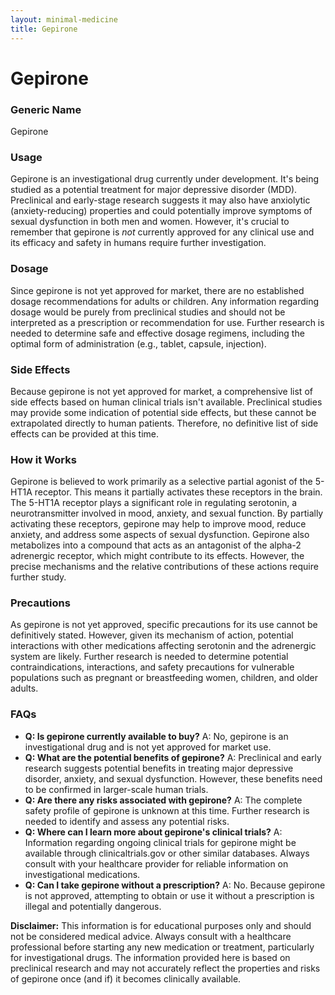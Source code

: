 ```yaml
---
layout: minimal-medicine
title: Gepirone
---
```


# Gepirone
### Generic Name
Gepirone

### Usage

Gepirone is an investigational drug currently under development.  It's being studied as a potential treatment for major depressive disorder (MDD).  Preclinical and early-stage research suggests it may also have anxiolytic (anxiety-reducing) properties and could potentially improve symptoms of sexual dysfunction in both men and women.  However, it's crucial to remember that gepirone is *not* currently approved for any clinical use and its efficacy and safety in humans require further investigation.

### Dosage

Since gepirone is not yet approved for market, there are no established dosage recommendations for adults or children.  Any information regarding dosage would be purely from preclinical studies and should not be interpreted as a prescription or recommendation for use.  Further research is needed to determine safe and effective dosage regimens, including the optimal form of administration (e.g., tablet, capsule, injection).

### Side Effects

Because gepirone is not yet approved for market, a comprehensive list of side effects based on human clinical trials isn't available.  Preclinical studies may provide some indication of potential side effects, but these cannot be extrapolated directly to human patients.  Therefore, no definitive list of side effects can be provided at this time.

### How it Works

Gepirone is believed to work primarily as a selective partial agonist of the 5-HT1A receptor. This means it partially activates these receptors in the brain. The 5-HT1A receptor plays a significant role in regulating serotonin, a neurotransmitter involved in mood, anxiety, and sexual function. By partially activating these receptors, gepirone may help to improve mood, reduce anxiety, and address some aspects of sexual dysfunction.  Gepirone also metabolizes into a compound that acts as an antagonist of the alpha-2 adrenergic receptor, which might contribute to its effects.  However, the precise mechanisms and the relative contributions of these actions require further study.

### Precautions

As gepirone is not yet approved, specific precautions for its use cannot be definitively stated.  However, given its mechanism of action, potential interactions with other medications affecting serotonin and the adrenergic system are likely.  Further research is needed to determine potential contraindications, interactions, and safety precautions for vulnerable populations such as pregnant or breastfeeding women, children, and older adults.

### FAQs

* **Q: Is gepirone currently available to buy?**  A: No, gepirone is an investigational drug and is not yet approved for market use.
* **Q: What are the potential benefits of gepirone?** A: Preclinical and early research suggests potential benefits in treating major depressive disorder, anxiety, and sexual dysfunction. However, these benefits need to be confirmed in larger-scale human trials.
* **Q: Are there any risks associated with gepirone?** A: The complete safety profile of gepirone is unknown at this time.  Further research is needed to identify and assess any potential risks.
* **Q: Where can I learn more about gepirone's clinical trials?** A:  Information regarding ongoing clinical trials for gepirone might be available through clinicaltrials.gov or other similar databases.  Always consult with your healthcare provider for reliable information on investigational medications.
* **Q:  Can I take gepirone without a prescription?** A: No.  Because gepirone is not approved, attempting to obtain or use it without a prescription is illegal and potentially dangerous.


**Disclaimer:** This information is for educational purposes only and should not be considered medical advice.  Always consult with a healthcare professional before starting any new medication or treatment, particularly for investigational drugs.  The information provided here is based on preclinical research and may not accurately reflect the properties and risks of gepirone once (and if) it becomes clinically available.
